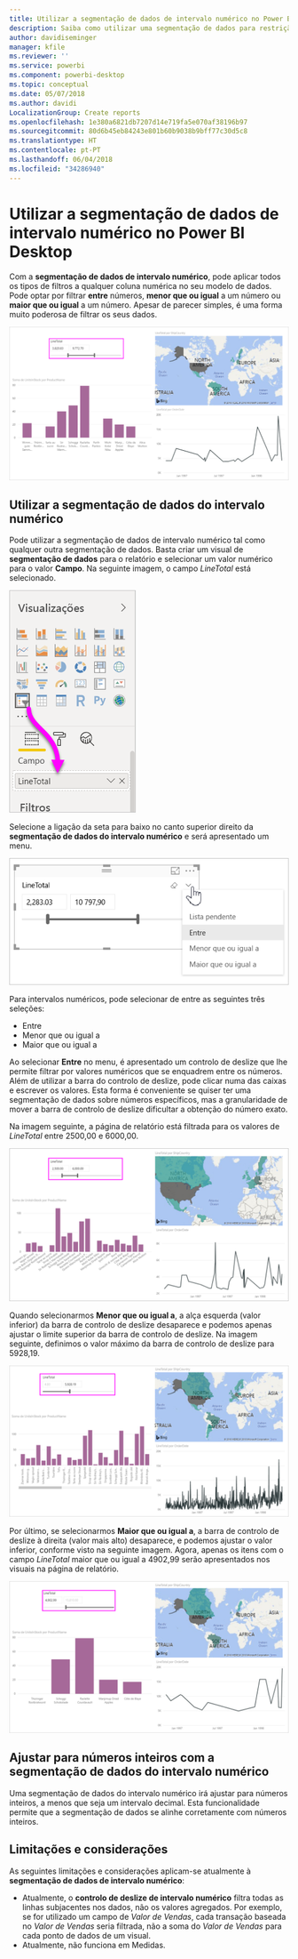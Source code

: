 ```yaml
---
title: Utilizar a segmentação de dados de intervalo numérico no Power BI Desktop
description: Saiba como utilizar uma segmentação de dados para restrição a intervalos numéricos no Power BI Desktop
author: davidiseminger
manager: kfile
ms.reviewer: ''
ms.service: powerbi
ms.component: powerbi-desktop
ms.topic: conceptual
ms.date: 05/07/2018
ms.author: davidi
LocalizationGroup: Create reports
ms.openlocfilehash: 1e380a6821db7207d14e719fa5e070af38196b97
ms.sourcegitcommit: 80d6b45eb84243e801b60b9038b9bff77c30d5c8
ms.translationtype: HT
ms.contentlocale: pt-PT
ms.lasthandoff: 06/04/2018
ms.locfileid: "34286940"
---
```

# <a name="use-the-numeric-range-slicer-in-power-bi-desktop"></a>Utilizar a segmentação de dados de intervalo numérico no Power BI Desktop
Com a **segmentação de dados de intervalo numérico**, pode aplicar todos os tipos de filtros a qualquer coluna numérica no seu modelo de dados. Pode optar por filtrar **entre** números, **menor que ou igual** a um número ou **maior que ou igual** a um número. Apesar de parecer simples, é uma forma muito poderosa de filtrar os seus dados.

![Elemento visual com a segmentação de dados do intervalo numérico](media/desktop-slicer-numeric-range/desktop-slicer-numeric-range-0.png)

## <a name="using-the-numeric-range-slicer"></a>Utilizar a segmentação de dados do intervalo numérico
Pode utilizar a segmentação de dados de intervalo numérico tal como qualquer outra segmentação de dados. Basta criar um visual de **segmentação de dados** para o relatório e selecionar um valor numérico para o valor **Campo**. Na seguinte imagem, o campo *LineTotal* está selecionado.

![Criar uma segmentação de dados do intervalo numérico](media/desktop-slicer-numeric-range/desktop-slicer-numeric-range-1-create.png)

Selecione a ligação da seta para baixo no canto superior direito da **segmentação de dados do intervalo numérico** e será apresentado um menu.

![Menu da segmentação de dados do intervalo numérico](media/desktop-slicer-numeric-range/desktop-slicer-numeric-range-2-between.png)

Para intervalos numéricos, pode selecionar de entre as seguintes três seleções:

* Entre
* Menor que ou igual a
* Maior que ou igual a

Ao selecionar **Entre** no menu, é apresentado um controlo de deslize que lhe permite filtrar por valores numéricos que se enquadrem entre os números. Além de utilizar a barra do controlo de deslize, pode clicar numa das caixas e escrever os valores. Esta forma é conveniente se quiser ter uma segmentação de dados sobre números específicos, mas a granularidade de mover a barra de controlo de deslize dificultar a obtenção do número exato.

Na imagem seguinte, a página de relatório está filtrada para os valores de *LineTotal* entre 2500,00 e 6000,00.

![Segmentação de dados do intervalo numérico com Entre](media/desktop-slicer-numeric-range/desktop-slicer-numeric-range-3-between-range.png)

Quando selecionarmos **Menor que ou igual a**, a alça esquerda (valor inferior) da barra de controlo de deslize desaparece e podemos apenas ajustar o limite superior da barra de controlo de deslize. Na imagem seguinte, definimos o valor máximo da barra de controlo de deslize para 5928,19.

![Segmentação de dados do intervalo numérico com Menor que](media/desktop-slicer-numeric-range/desktop-slicer-numeric-range-4-less-than.png)

Por último, se selecionarmos **Maior que ou igual a**, a barra de controlo de deslize à direita (valor mais alto) desaparece, e podemos ajustar o valor inferior, conforme visto na seguinte imagem. Agora, apenas os itens com o campo *LineTotal* maior que ou igual a 4902,99 serão apresentados nos visuais na página de relatório.

![Segmentação de dados do intervalo numérico com Maior que](media/desktop-slicer-numeric-range/desktop-slicer-numeric-range-5-greater-than.png)

## <a name="snap-to-whole-numbers-with-the-numeric-range-slicer"></a>Ajustar para números inteiros com a segmentação de dados do intervalo numérico

Uma segmentação de dados do intervalo numérico irá ajustar para números inteiros, a menos que seja um intervalo decimal. Esta funcionalidade permite que a segmentação de dados se alinhe corretamente com números inteiros. 


## <a name="limitations-and-considerations"></a>Limitações e considerações
As seguintes limitações e considerações aplicam-se atualmente à **segmentação de dados de intervalo numérico**:

* Atualmente, o **controlo de deslize de intervalo numérico** filtra todas as linhas subjacentes nos dados, não os valores agregados. Por exemplo, se for utilizado um campo de *Valor de Vendas*, cada transação baseada no *Valor de Vendas* seria filtrada, não a soma do *Valor de Vendas* para cada ponto de dados de um visual.
* Atualmente, não funciona em Medidas.
